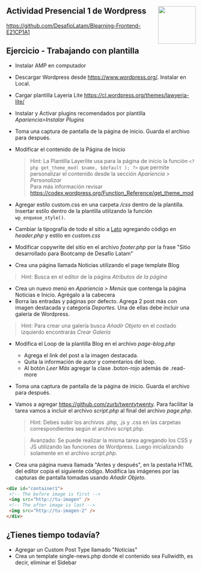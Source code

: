 <section>
<a href="http://desafiolatam.com"><img src="http://blog.desafiolatam.com/wp-content/uploads/2015/03/logo_latam_mini.png" width="100" style="float:right"></a>

# Actividad Presencial 1 de Wordpress

https://github.com/DesafioLatam/Blearning-Frontend-E21CP1A1

## Ejercicio - Trabajando con plantilla

- Instalar AMP en computador
- Descargar Wordpress desde <https://www.wordpress.org/>. Instalar en Local.
- Cargar plantilla Layeria Lite <https://cl.wordpress.org/themes/lawyeria-lite/>
- Instalar y Activar plugins recomendados por plantilla *Apariencia>Instalar Plugins*
- Toma una captura de pantalla de la página de inicio. Guarda el archivo para después.
- Modificar el contenido de la Página de Inicio
	> Hint: La Plantilla Layerlite usa para la página de inicio la 	función  `<?php get_theme_mod( $name, $default ); ?>` que permite 	personalizar el contenido desde la sección *Apariencia > 	Personalizar*  
	> Para más información revisar  
	<https://codex.wordpress.org/Function_Reference/get_theme_mod>
	
- Agregar estilo custom.css en una carpeta */css* dentro de la plantilla. Insertar estilo dentro de la plantilla utilizando la función `wp_enqueue_style()`.
-  Cambiar la tipografía de todo el sitio a <a href="https://fonts.google.com/specimen/Lato" target="_blank">Lato</a> agregando código en *header.php* y estilo en *custom.css*
- Modificar copywrite del sitio en el archivo *footer.php*  por la frase "Sitio desarrollado para Bootcamp de Desafío Latam"
- Crea una página llamada Noticias utilizando el page template Blog
> Hint: Busca en el editor de la página *Atributos de la página*
- Crea un nuevo menú en *Apariencia > Menús* que contenga la página Noticias e Inicio. Agrégalo a la cabecera 
- Borra las entradas y páginas por defecto. Agrega 2 post más con imagen destacada y categoría *Deportes*. Una de ellas debe incluir una galería de Wordpress.
> Hint: Para crear una galería busca *Añadir Objeto* en el costado izquierdo encontrarás *Crear Galería*
- Modifica el Loop de la plantilla Blog en el archivo *page-blog.php*
	- Agrega el link del post a la imagen destacada.
	- Quita la información de autor y comentarios del loop. 
	- Al botón *Leer Más* agregar la clase .boton-rojo además de .read-	  more
- Toma una captura de pantalla de la página de inicio. Guarda el archivo para después.
- Vamos a agregar <https://github.com/zurb/twentytwenty>. Para facilitar la tarea vamos a incluir el archivo *script.php* al final del archivo *page.php*.
	> Hint: Debes subir los archivos .php, .js y .css en las carpetas correspondientes según el archivo script.php.
	
	>Avanzado: Se puede realizar la misma tarea agregando los CSS y JS utilizando las funciones de Wordpress. Luego inicializando solamente en el archivo *script.php*.
	
- Crea una página nueva llamada "Antes y después", en la pestaña HTML del editor copia el siguiente código. Modifica las imágenes por las capturas de pantalla tomadas usando *Añadir Objeto*.

```html
<div id="container1">
 <!-- The before image is first -->
 <img src="http://tu-imagen" />
 <!-- The after image is last -->
 <img src="http://tu-imagen-2" />
</div>
```


## ¿Tienes tiempo todavía?  
- Agregar un Custom Post Type llamado "Noticias"
- Crea un template single-news.php donde el contenido sea Fullwidth, es decir, eliminar el Sidebar
